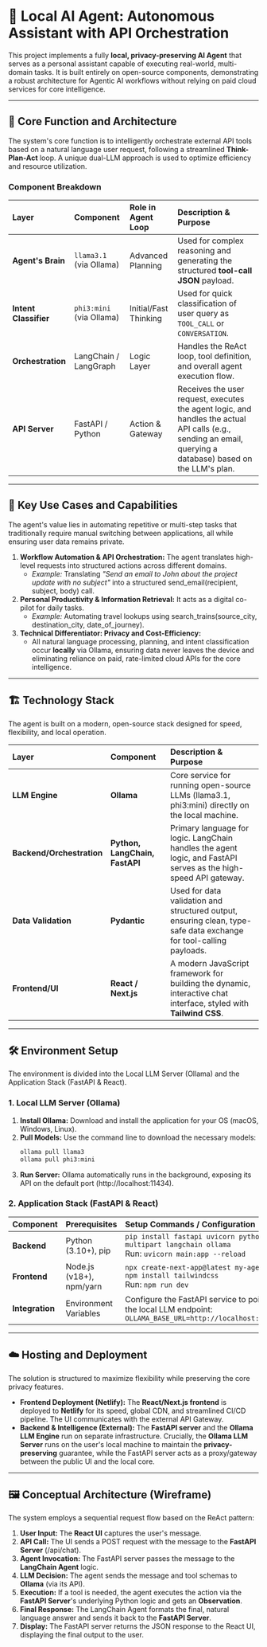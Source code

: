 # 🤖 Local AI Agent: Autonomous Assistant with API Orchestration

This project implements a fully **local, privacy-preserving AI Agent** that serves as a personal assistant capable of executing real-world, multi-domain tasks. It is built entirely on open-source components, demonstrating a robust architecture for Agentic AI workflows without relying on paid cloud services for core intelligence.

---

## 🎯 Core Function and Architecture

The system's core function is to intelligently orchestrate external API tools based on a natural language user request, following a streamlined **Think-Plan-Act** loop. A unique dual-LLM approach is used to optimize efficiency and resource utilization.

### Component Breakdown

| Layer | Component | Role in Agent Loop | Description & Purpose |
| :--- | :--- | :--- | :--- |
| **Agent's Brain** | `llama3.1` (via Ollama) | Advanced Planning | Used for complex reasoning and generating the structured **tool-call JSON** payload. |
| **Intent Classifier** | `phi3:mini` (via Ollama) | Initial/Fast Thinking | Used for quick classification of user query as `TOOL_CALL` or `CONVERSATION`. |
| **Orchestration** | LangChain / LangGraph | Logic Layer | Handles the ReAct loop, tool definition, and overall agent execution flow. |
| **API Server** | FastAPI / Python | Action & Gateway | Receives the user request, executes the agent logic, and handles the actual API calls (e.g., sending an email, querying a database) based on the LLM's plan. |

---

## 🚀 Key Use Cases and Capabilities

The agent's value lies in automating repetitive or multi-step tasks that traditionally require manual switching between applications, all while ensuring user data remains private.

1.  **Workflow Automation & API Orchestration:** The agent translates high-level requests into structured actions across different domains.
    * *Example:* Translating *"Send an email to John about the project update with no subject"* into a structured $\text{send\_email(recipient, subject, body)}$ call.
2.  **Personal Productivity & Information Retrieval:** It acts as a digital co-pilot for daily tasks.
    * *Example:* Automating travel lookups using $\text{search\_trains(source\_city, destination\_city, date\_of\_journey)}$.
3.  **Technical Differentiator: Privacy and Cost-Efficiency:**
    * All natural language processing, planning, and intent classification occur **locally** via Ollama, ensuring data never leaves the device and eliminating reliance on paid, rate-limited cloud APIs for the core intelligence.

---

## 🏗️ Technology Stack

The agent is built on a modern, open-source stack designed for speed, flexibility, and local operation.

| Layer | Component | Description & Purpose |
| :--- | :--- | :--- |
| **LLM Engine** | **Ollama** | Core service for running open-source LLMs ($\text{llama3.1}$, $\text{phi3:mini}$) directly on the local machine. |
| **Backend/Orchestration** | **Python, LangChain, FastAPI** | Primary language for logic. LangChain handles the agent logic, and FastAPI serves as the high-speed API gateway. |
| **Data Validation** | **Pydantic** | Used for data validation and structured output, ensuring clean, type-safe data exchange for tool-calling payloads. |
| **Frontend/UI** | **React / Next.js** | A modern JavaScript framework for building the dynamic, interactive chat interface, styled with **Tailwind CSS**. |

---

## 🛠️ Environment Setup

The environment is divided into the Local LLM Server (Ollama) and the Application Stack (FastAPI & React).

### 1. Local LLM Server (Ollama)

1.  **Install Ollama:** Download and install the application for your OS (macOS, Windows, Linux).
2.  **Pull Models:** Use the command line to download the necessary models:
    ```bash
    ollama pull llama3
    ollama pull phi3:mini
    ```
3.  **Run Server:** Ollama automatically runs in the background, exposing its API on the default port ($\text{http://localhost:11434}$).

### 2. Application Stack (FastAPI & React)

| Component | Prerequisites | Setup Commands / Configuration |
| :--- | :--- | :--- |
| **Backend** | Python (3.10+), pip | `pip install fastapi uvicorn python-multipart langchain ollama`<br>Run: `uvicorn main:app --reload` |
| **Frontend** | Node.js (v18+), npm/yarn | `npx create-next-app@latest my-agent-ui`<br>`npm install tailwindcss`<br>Run: `npm run dev` |
| **Integration** | Environment Variables | Configure the FastAPI service to point to the local LLM endpoint: `OLLAMA_BASE_URL=http://localhost:11434` |

---

## ☁️ Hosting and Deployment

The solution is structured to maximize flexibility while preserving the core privacy features.

* **Frontend Deployment (Netlify):** The **React/Next.js frontend** is deployed to **Netlify** for its speed, global CDN, and streamlined CI/CD pipeline. The UI communicates with the external API Gateway.
* **Backend & Intelligence (External):** The **FastAPI server** and the **Ollama LLM Engine** run on separate infrastructure. Crucially, the **Ollama LLM Server** runs on the user's local machine to maintain the **privacy-preserving** guarantee, while the FastAPI server acts as a proxy/gateway between the public UI and the local core.

---

## 🖼️ Conceptual Architecture (Wireframe)

The system employs a sequential request flow based on the $\text{ReAct}$ pattern:

1.  **User Input:** The **React UI** captures the user's message.
2.  **API Call:** The UI sends a $\text{POST}$ request with the message to the **FastAPI Server** ($\text{/api/chat}$).
3.  **Agent Invocation:** The FastAPI server passes the message to the **LangChain Agent** logic.
4.  **LLM Decision:** The agent sends the message and tool schemas to **Ollama** (via its API).
5.  **Execution:** If a tool is needed, the agent executes the action via the **FastAPI Server**'s underlying Python logic and gets an **Observation**.
6.  **Final Response:** The LangChain Agent formats the final, natural language answer and sends it back to the **FastAPI Server**.
7.  **Display:** The FastAPI server returns the JSON response to the React UI, displaying the final output to the user.
